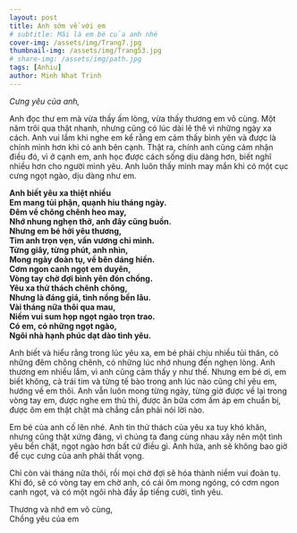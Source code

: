 ```yaml
---
layout: post
title: Anh sớm về với em
# subtitle: Mãi là em bé của anh nhé
cover-img: /assets/img/Trang7.jpg
thumbnail-img: /assets/img/Trang53.jpg
# share-img: /assets/img/path.jpg
tags: [Anhiu]
author: Minh Nhat Trinh
---
```

*Cưng yêu của anh,*

Anh đọc thư em mà vừa thấy ấm lòng, vừa thấy thương em vô cùng. Một năm trôi qua thật nhanh, nhưng cũng có lúc dài lê thê vì những ngày xa cách. Anh vui lắm khi nghe em kể rằng em cảm thấy bình yên và được là chính mình hơn khi có anh bên cạnh. Thật ra, chính anh cũng cảm nhận điều đó, vì ở cạnh em, anh học được cách sống dịu dàng hơn, biết nghĩ nhiều hơn cho người mình yêu. Anh luôn thấy mình may mắn khi có một cục cưng ngọt ngào, dịu dàng như em.

**Anh biết yêu xa thiệt nhiều  
Em mang tủi phận, quạnh hiu tháng ngày.  
Đêm về chông chênh heo may,  
Nhớ nhung nghẹn thở, anh đây cũng buồn.  
Nhưng em bé hỡi yêu thương,  
Tim anh trọn vẹn, vấn vương chỉ mình.  
Từng giây, từng phút, anh nhìn,  
Mong ngày đoàn tụ, về bên dáng hiền.  
Cơm ngon canh ngọt em duyên,  
Vòng tay chờ đợi bình yên đón chồng.  
Yêu xa thử thách chênh chông,  
Nhưng là đáng giá, tình nồng bền lâu.  
Vài tháng nữa thôi qua mau,  
Niềm vui sum họp ngọt ngào trọn trao.  
Có em, có những ngọt ngào,  
Ngôi nhà hạnh phúc dạt dào tình yêu.**

Anh biết và hiểu rằng trong lúc yêu xa, em bé phải chịu nhiều tủi thân, có những đêm chông chênh, có những lúc nhớ nhung đến nghẹn lòng. Anh thương em nhiều lắm, vì anh cũng cảm thấy y như thế. Nhưng em bé ơi, em biết không, cả trái tim và từng tế bào trong anh lúc nào cũng chỉ yêu em, hướng về em thôi. Anh vẫn luôn mong từng ngày, từng giờ được về lại trong vòng tay em, được nghe em thủ thỉ, được ăn bữa cơm ấm áp em chuẩn bị, được ôm em thật chặt mà chẳng cần phải nói lời nào.

Em bé của anh cố lên nhé. Anh tin thử thách của yêu xa tuy khó khăn, nhưng cũng thật xứng đáng, vì chúng ta đang cùng nhau xây nên một tình yêu bền chặt, ngọt ngào hơn bất cứ điều gì. Anh hứa, anh sẽ không bao giờ để cục cưng của anh phải thất vọng.

Chỉ còn vài tháng nữa thôi, rồi mọi chờ đợi sẽ hóa thành niềm vui đoàn tụ. Khi đó, sẽ có vòng tay em chờ anh, có cái ôm mong ngóng, có cơm ngon canh ngọt, và có một ngôi nhà đầy ắp tiếng cười, tình yêu.

Thương và nhớ em vô cùng,  
Chồng yêu của em